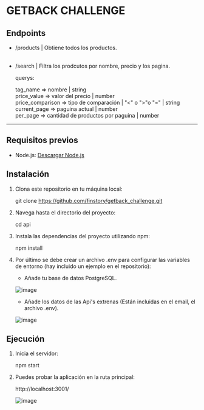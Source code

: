 # GETBACK CHALLENGE

## Endpoints

- /products | Obtiene todos los productos.
  <br><br>

- /search | Filtra los prodcutos por nombre, precio y los pagina.

  querys:
  
  tag_name => nombre | string<br>
  price_value => valor del precio | number<br>
  price_comparison => tipo de comparación | "<" o ">"o "=" | string<br>
  current_page =>  paguina actual | number<br>
  per_page => cantidad de productos por paguina | number<br>

----------------------------------------------------------------------

## Requisitos previos

- Node.js: [Descargar Node.js](https://nodejs.org)

## Instalación

1. Clona este repositorio en tu máquina local:

    git clone https://github.com/finstory/getback_challenge.git

2. Navega hasta el directorio del proyecto:

    cd api

3. Instala las dependencias del proyecto utilizando npm:

    npm install

4. Por último se debe crear un archivo .env para configurar las variables de entorno (hay incluido un ejemplo en el repositorio):

    - Añade tu base de datos PostgreSQL.
      
    ![image](https://github.com/finstory/getback_challenge/assets/95634052/f97d04c8-1aac-4b24-9f1f-8ba23eff5a6e)
    - Añade los datos de las Api's extrenas (Están incluidas en el email, el archivo .env).
      
    ![image](https://github.com/finstory/getback_challenge/assets/95634052/52a3c3b9-09f1-4c14-93ae-a07b16f09519)


## Ejecución

1. Inicia el servidor:

    npm start

2. Puedes probar la aplicación en la ruta principal:

    http://localhost:3001/
   
    ![image](https://github.com/finstory/getback_challenge/assets/95634052/1e1fdce8-95a2-437d-a364-93fcd62c8aa9)

